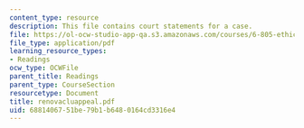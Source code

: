 ```yaml
---
content_type: resource
description: This file contains court statements for a case.
file: https://ol-ocw-studio-app-qa.s3.amazonaws.com/courses/6-805-ethics-and-the-law-on-the-electronic-frontier-fall-2005/6881406751be79b1b6480164cd3316e4_renovacluappeal.pdf
file_type: application/pdf
learning_resource_types:
- Readings
ocw_type: OCWFile
parent_title: Readings
parent_type: CourseSection
resourcetype: Document
title: renovacluappeal.pdf
uid: 68814067-51be-79b1-b648-0164cd3316e4
---
```

